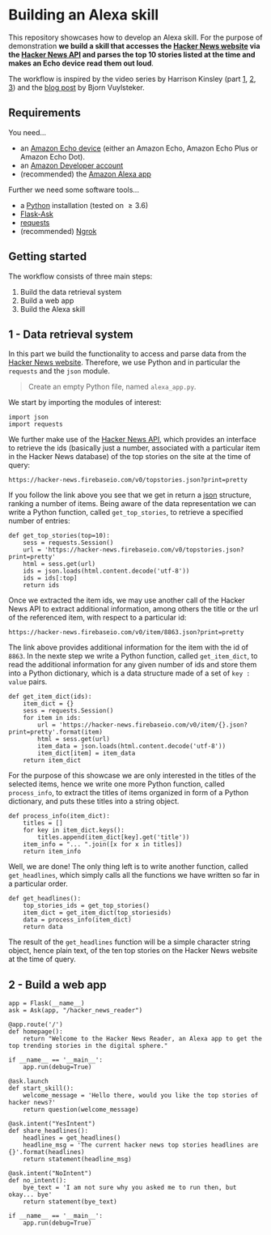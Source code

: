 # Building an Alexa skill

This repository showcases how to develop an Alexa skill. For the purpose of demonstration __we build a skill that accesses the [Hacker News website](https://thehackernews.com/) via the [Hacker News API](https://github.com/HackerNews/API) and parses the top 10 stories listed at the time and makes an Echo device read them out loud__. 

The workflow is inspired by the video series by Harrison Kinsley (part [1](https://pythonprogramming.net/intro-alexa-skill-flask-ask-python-tutorial/), [2](https://pythonprogramming.net/headlines-function-alexa-skill-flask-ask-python-tutorial/?completed=/intro-alexa-skill-flask-ask-python-tutorial/), [3](https://pythonprogramming.net/testing-deploying-alexa-skill-flask-ask-python-tutorial/?completed=/headlines-function-alexa-skill-flask-ask-python-tutorial/)) and the [blog post](https://blog.craftworkz.co/flask-ask-a-tutorial-on-a-simple-and-easy-way-to-build-complex-alexa-skills-426a6b3ff8bc) by Bjorn Vuylsteker. 

## Requirements

You need...
* an [Amazon Echo device](https://en.wikipedia.org/wiki/Amazon_Echo) (either an Amazon Echo, Amazon Echo Plus or Amazon Echo Dot).
* an [Amazon Developer account](https://developer.amazon.com/com/)
* (recommended) the [Amazon Alexa app](https://en.wikipedia.org/wiki/Amazon_Alexa#App)

Further we need some software tools...

* a [Python](https://www.python.org/) installation  (tested on $\geq 3.6$)
* [Flask-Ask](https://github.com/johnwheeler/flask-ask)
* [requests](http://docs.python-requests.org/en/master/) 
* (recommended) [Ngrok](https://ngrok.com/)

## Getting started

The workflow consists of three main steps:

1. Build the data retrieval system
2. Build a web app 
3. Build the Alexa skill

## 1 - Data retrieval system

In this part we build the functionality to access and parse data from the [Hacker News website](https://thehackernews.com/). Therefore, we use Python and in particular the `requests` and the `json` module. 

> Create an empty Python file, named `alexa_app.py`. 

We start by importing the modules of interest:

    import json
    import requests

We further make use of the [Hacker News API](https://github.com/HackerNews/API), which provides an interface to retrieve the ids (basically just a number, associated with a particular item in the Hacker News database) of the top stories on the site at the time of query:   

    https://hacker-news.firebaseio.com/v0/topstories.json?print=pretty

If you follow the link above you see that we get in return a [json](https://www.json.org/) structure, ranking a number of items. Being aware of the data representation we can write a Python function, called `get_top_stories`, to retrieve a specified number of entries:   

    def get_top_stories(top=10):
        sess = requests.Session()
        url = 'https://hacker-news.firebaseio.com/v0/topstories.json?print=pretty'
        html = sess.get(url)
        ids = json.loads(html.content.decode('utf-8'))
        ids = ids[:top]
        return ids

Once we extracted the item ids, we may use another call of the Hacker News API to extract additional information, among others the title or the url of the referenced item, with respect to a particular id:

    https://hacker-news.firebaseio.com/v0/item/8863.json?print=pretty

The link above provides additional information for the item with the id of `8863`. In the nexte step we write a Python function, called `get_item_dict`,  to read the additional information for any given number of ids and store them into a Python dictionary, which is a data structure made of  a set of `key : value` pairs.

    def get_item_dict(ids):
        item_dict = {}
        sess = requests.Session()
        for item in ids:
            url = 'https://hacker-news.firebaseio.com/v0/item/{}.json?print=pretty'.format(item)
            html = sess.get(url)
            item_data = json.loads(html.content.decode('utf-8'))
            item_dict[item] = item_data
        return item_dict

For the purpose of this showcase we are only interested in the titles of the selected items, hence we write one more Python function, called `process_info`, to extract the titles of items organized in form of a Python dictionary, and puts these titles into a string object.  

    def process_info(item_dict):
        titles = []
        for key in item_dict.keys():
            titles.append(item_dict[key].get('title'))
        item_info = "... ".join([x for x in titles])
        return item_info

Well, we are done! The only thing left is to write another function, called `get_headlines`, which simply calls all the functions we have written so far in a particular order.

    def get_headlines():
        top_stories_ids = get_top_stories()
        item_dict = get_item_dict(top_storiesids)
        data = process_info(item_dict)
        return data

The result of the `get_headlines` function will be a simple character string object, hence plain text, of the ten top stories on the Hacker News website at the time of query. 

## 2 - Build a web app 

    app = Flask(__name__)
    ask = Ask(app, "/hacker_news_reader")

    @app.route('/')
    def homepage():
        return "Welcome to the Hacker News Reader, an Alexa app to get the top trending stories in the digital sphere."

    if __name__ == '__main__':
        app.run(debug=True)

    @ask.launch
    def start_skill():
        welcome_message = 'Hello there, would you like the top stories of hacker news?'
        return question(welcome_message)

    @ask.intent("YesIntent")
    def share_headlines():
        headlines = get_headlines()
        headline_msg = 'The current hacker news top stories headlines are {}'.format(headlines)
        return statement(headline_msg)

    @ask.intent("NoIntent")
    def no_intent():
        bye_text = 'I am not sure why you asked me to run then, but okay... bye'
        return statement(bye_text)

    if __name__ == '__main__':
        app.run(debug=True)